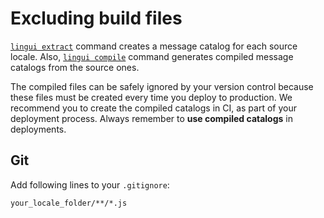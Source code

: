 # Excluding build files

[`lingui extract`](/docs/ref/cli.md#extract) command creates a message catalog for each source locale. Also, [`lingui compile`](/docs/ref/cli.md#compile) command generates compiled message catalogs from the source ones.

The compiled files can be safely ignored by your version control because these files must be created every time you deploy to production. We recommend you to create the compiled catalogs in CI, as part of your deployment process. Always remember to **use compiled catalogs** in deployments.

## Git

Add following lines to your `.gitignore`:

```ignore title=".gitignore"
your_locale_folder/**/*.js
```
